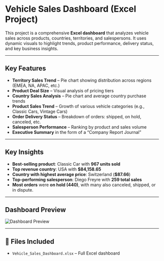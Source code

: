 # Vehicle Sales Dashboard (Excel Project)

This project is a comprehensive **Excel dashboard** that analyzes vehicle sales across products, countries, territories, and salespersons. It uses dynamic visuals to highlight trends, product performance, delivery status, and key business insights.

---

## Key Features

- **Territory Sales Trend** – Pie chart showing distribution across regions (EMEA, NA, APAC, etc.)
- **Product Deal Size** – Visual analysis of pricing tiers
- **Country Sales Analysis** – Pie chart and average country purchase trends
- **Product Sales Trend** – Growth of various vehicle categories (e.g., Classic Cars, Vintage Cars)
- **Order Delivery Status** – Breakdown of orders: shipped, on hold, canceled, etc.
- **Salesperson Performance** – Ranking by product and sales volume
- **Executive Summary** in the form of a “Company Report Journal”

---

## Key Insights

- **Best-selling product**: Classic Car with **967 units sold**
- **Top revenue country**: USA with **$84,158.65**
- **Country with highest average price**: Switzerland (**$87.66**)
- **Top-performing salesperson**: Diego Freyre with **259 total sales**
- **Most orders** were **on hold (440)**, with many also canceled, shipped, or in dispute.

---

## Dashboard Preview

![Dashboard Preview](Vehicle_Dashboard_Sales.png)

---

## 📁 Files Included

- `Vehicle_Sales_Dashboard.xlsx` – Full Excel dashboard

